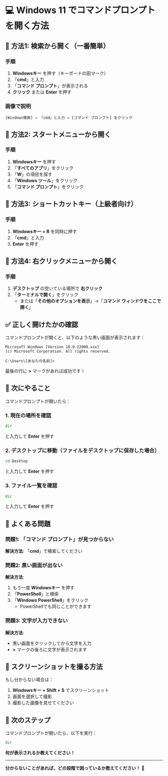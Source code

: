 # 💻 Windows 11 でコマンドプロンプトを開く方法

## 🚀 方法1: 検索から開く（一番簡単）

### 手順
1. **Windowsキー** を押す（キーボードの田マーク）
2. 「**cmd**」と入力
3. 「**コマンド プロンプト**」が表示される
4. **クリック** または **Enter** を押す

### 画像で説明
```
[Windows検索] → 「cmd」と入力 → [コマンド プロンプト] をクリック
```

## 🚀 方法2: スタートメニューから開く

### 手順
1. **Windowsキー** を押す
2. 「**すべてのアプリ**」をクリック
3. 「**W**」の項目を探す
4. 「**Windows ツール**」をクリック
5. 「**コマンド プロンプト**」をクリック

## 🚀 方法3: ショートカットキー（上級者向け）

### 手順
1. **Windowsキー + R** を同時に押す
2. 「**cmd**」と入力
3. **Enter** を押す

## 🚀 方法4: 右クリックメニューから開く

### 手順
1. **デスクトップ** の空いている場所で **右クリック**
2. 「**ターミナルで開く**」をクリック
   - または「**その他のオプションを表示**」→「**コマンド ウィンドウをここで開く**」

## ✅ 正しく開けたかの確認

コマンドプロンプトが開くと、以下のような黒い画面が表示されます：

```
Microsoft Windows [Version 10.0.22000.xxx]
(c) Microsoft Corporation. All rights reserved.

C:\Users\[あなたの名前]>
```

最後の行に **>** マークがあれば成功です！

## 🎯 次にやること

コマンドプロンプトが開いたら：

### 1. 現在の場所を確認
```cmd
dir
```
と入力して **Enter** を押す

### 2. デスクトップに移動（ファイルをデスクトップに保存した場合）
```cmd
cd Desktop
```
と入力して **Enter** を押す

### 3. ファイル一覧を確認
```cmd
dir
```
と入力して **Enter** を押す

## 🔧 よくある問題

### 問題1: 「コマンド プロンプト」が見つからない
**解決方法**: 「**cmd**」で検索してください

### 問題2: 黒い画面が出ない
**解決方法**: 
1. もう一度 **Windowsキー** を押す
2. 「**PowerShell**」と検索
3. 「**Windows PowerShell**」をクリック
   - PowerShellでも同じことができます

### 問題3: 文字が入力できない
**解決方法**: 
- 黒い画面をクリックしてから文字を入力
- **>** マークの後ろに文字が表示されます

## 📱 スクリーンショットを撮る方法

もし分からない場合は：
1. **Windowsキー + Shift + S** でスクリーンショット
2. 画面を選択して撮影
3. 撮影した画像を見せてください

## 🎯 次のステップ

コマンドプロンプトが開いたら、以下を実行：

```cmd
dir
```

**何が表示されるか教えてください！**

---

**分からないことがあれば、どの段階で困っているか教えてください！** 🎾

